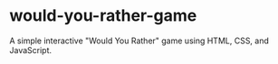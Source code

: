 # would-you-rather-game
A simple interactive "Would You Rather" game using HTML, CSS, and JavaScript.
